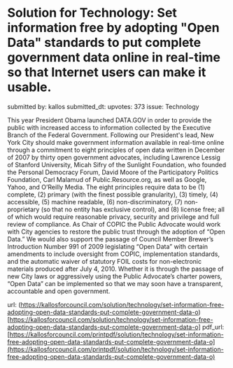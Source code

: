 # Solution for Technology: Set information free by adopting "Open Data" standards to put complete government data online in real-time so that Internet users can make it usable. #

submitted by: kallos
submitted_dt: 
upvotes: 373
issue: Technology

This year President Obama launched DATA.GOV in order to provide the public with increased access to information collected by the Executive Branch of the Federal Government. Following our President's lead, New York City should make government information available in real-time online through a commitment to eight principles of open data written in December of 2007 by thirty open government advocates, including Lawrence Lessig of Stanford University, Micah Sifry of the Sunlight Foundation, who founded the Personal Democracy Forum, David Moore of the Participatory Politics Foundation, Carl Malamud of Public.Resource.org, as well as Google, Yahoo, and O’Reilly Media. The eight principles require data to be (1) complete, (2) primary (with the finest possible granularity), (3) timely, (4) accessible, (5) machine readable, (6) non-discriminatory, (7) non-proprietary (so that no entity has exclusive control), and (8) license free; all of which would require reasonable privacy, security and privilege and full review of compliance.
As Chair of COPIC the Public Advocate would work with City agencies to restore the public trust through the adoption of “Open Data.” We would also support the passage of Council Member Brewer’s Introduction Number 991 of 2009 legislating “Open Data” with certain amendments to include oversight from COPIC, implementation standards, and the automatic waiver of statutory FOIL costs for non-electronic materials produced after July 4, 2010. Whether it is through the passage of new City laws or aggressively using the Public Advocate’s charter powers, “Open Data” can be implemented so that we may soon have a transparent, accountable and open government.

url: (https://kallosforcouncil.com/solution/technology/set-information-free-adopting-open-data-standards-put-complete-government-data-o)[https://kallosforcouncil.com/solution/technology/set-information-free-adopting-open-data-standards-put-complete-government-data-o]
pdf_url: [https://kallosforcouncil.com/printpdf/solution/technology/set-information-free-adopting-open-data-standards-put-complete-government-data-o](https://kallosforcouncil.com/printpdf/solution/technology/set-information-free-adopting-open-data-standards-put-complete-government-data-o)